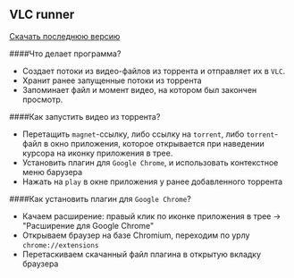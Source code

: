 ## VLC runner

[Скачать последнюю версию](https://yadi.sk/d/K_w6yAS33GkASj) 

####Что делает программа?
* Создает потоки из видео-файлов из торрента и отправляет их в `VLC`.
* Хранит ранее запущенные потоки из торрента
* Запоминает файл и момент видео, на котором был закончен просмотр.

####Как запустить видео из торрента?
* Перетащить `magnet`-ссылку, либо ссылку на `torrent`, либо `torrent`-файл в окно приложения, которое открывается при наведении курсора на иконку приложения в трее.
* Установить плагин для `Google Chrome`, и использовать контекстное меню барузера
* Нажать на `play` в окне приложения у ранее добавленного торрента

####Как установить плагин для `Google Chrome`?
* Качаем расширение: правый клик по иконке приложения в трее -> "Расширение для Google Chrome"
* Открываем браузер на базе Chromium, переходим по урлу `chrome://extensions`
* Перетаскиваем скачанный файл плагина в открытую вкладку браузера 
